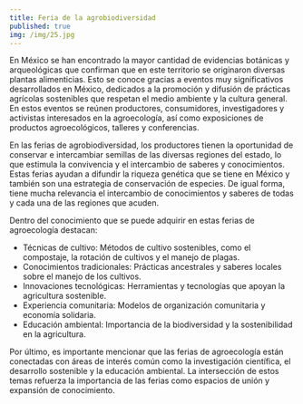 ```yaml
---
title: Feria de la agrobiodiversidad
published: true
img: /img/25.jpg
---
```


En México se han encontrado la mayor cantidad de evidencias botánicas y arqueológicas que confirman que en este territorio se originaron diversas plantas alimenticias. Esto se conoce gracias a eventos muy significativos desarrollados en México, dedicados a la promoción y difusión de prácticas agrícolas sostenibles que respetan el medio ambiente y la cultura general. En estos eventos se reúnen productores, consumidores, investigadores y activistas interesados en la agroecología, así como exposiciones de productos agroecológicos, talleres y conferencias.

En las ferias de agrobiodiversidad, los productores tienen la oportunidad de conservar e intercambiar semillas de las diversas regiones del estado, lo que estimula la convivencia y el intercambio de saberes y conocimientos. Estas ferias ayudan a difundir la riqueza genética que se tiene en México y también son una estrategia de conservación de especies. De igual forma, tiene mucha relevancia el intercambio de conocimientos y saberes de todas y cada una de las regiones que acuden.

Dentro del conocimiento que se puede adquirir en estas ferias de agroecología destacan:

* Técnicas de cultivo: Métodos de cultivo sostenibles, como el compostaje, la rotación de cultivos y el manejo de plagas.
* Conocimientos tradicionales: Prácticas ancestrales y saberes locales sobre el manejo de los cultivos.
* Innovaciones tecnológicas: Herramientas y tecnologías que apoyan la agricultura sostenible.
* Experiencia comunitaria: Modelos de organización comunitaria y economía solidaria.
* Educación ambiental: Importancia de la biodiversidad y la sostenibilidad en la agricultura.


Por último, es importante mencionar que las ferias de agroecología están conectadas con áreas de interés común como la investigación científica, el desarrollo sostenible y la educación ambiental. La intersección de estos temas refuerza la importancia de las ferias como espacios de unión y expansión de conocimiento.


